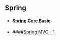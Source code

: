 ## Spring

- #### [Spring Core Basic](./SpringCoreBasic/SpringCoreBasic.md)

- ####[Spring MVC - 1](./SpringMVC/SpringMVC1.md)
